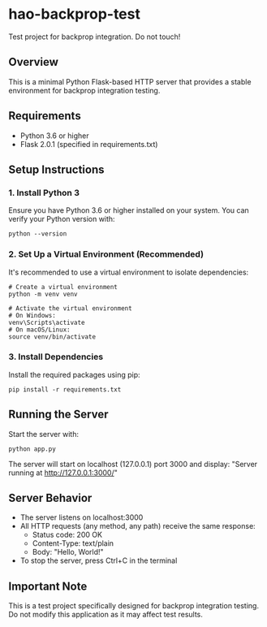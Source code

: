 # hao-backprop-test
Test project for backprop integration. Do not touch!

## Overview
This is a minimal Python Flask-based HTTP server that provides a stable environment for backprop integration testing.

## Requirements
- Python 3.6 or higher
- Flask 2.0.1 (specified in requirements.txt)

## Setup Instructions

### 1. Install Python 3
Ensure you have Python 3.6 or higher installed on your system.
You can verify your Python version with:
```
python --version
```

### 2. Set Up a Virtual Environment (Recommended)
It's recommended to use a virtual environment to isolate dependencies:

```
# Create a virtual environment
python -m venv venv

# Activate the virtual environment
# On Windows:
venv\Scripts\activate
# On macOS/Linux:
source venv/bin/activate
```

### 3. Install Dependencies
Install the required packages using pip:

```
pip install -r requirements.txt
```

## Running the Server
Start the server with:

```
python app.py
```

The server will start on localhost (127.0.0.1) port 3000 and display:
"Server running at http://127.0.0.1:3000/"

## Server Behavior
- The server listens on localhost:3000
- All HTTP requests (any method, any path) receive the same response:
  - Status code: 200 OK
  - Content-Type: text/plain
  - Body: "Hello, World!"
- To stop the server, press Ctrl+C in the terminal

## Important Note
This is a test project specifically designed for backprop integration testing.
Do not modify this application as it may affect test results.